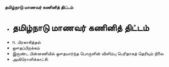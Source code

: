 **தமிழ்நாடு மாணவர் கணினித் திட்டம்**
- # தமிழ்நாடு மாணவர் கணினித் திட்டம்
- n. பிரகாசித்தல்
- ஔதப்பிறக்கம்
- இருண்ட பின்னணியில் ஔதயார்ந்த பொருளின் விளிம்பு பெரிதாகத் தெரியும் நிலை
- அவிரொளிக்காட்சி.

